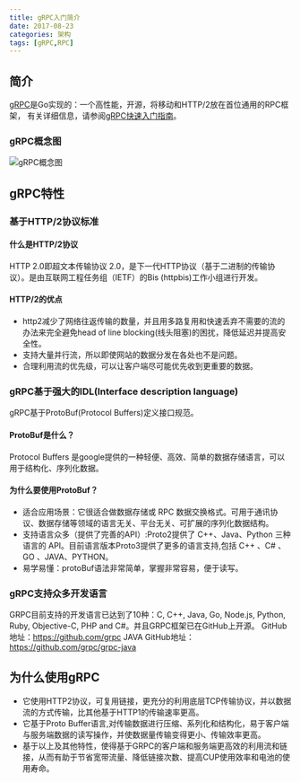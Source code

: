 ```yaml
---
title: gRPC入门简介
date: 2017-08-23
categories: 架构
tags: [gRPC,RPC]
---
```

## 简介
[gRPC](https://grpc.io/)是Go实现的：一个高性能，开源，将移动和HTTP/2放在首位通用的RPC框架， 有关详细信息，请参阅[gRPC快速入门指南](https://grpc.io/docs/)。
### gRPC概念图
![gRPC概念图](1.png)

## gRPC特性
### 基于HTTP/2协议标准
#### 什么是HTTP/2协议
HTTP 2.0即超文本传输协议 2.0，是下一代HTTP协议（基于二进制的传输协议）。是由互联网工程任务组（IETF）的Bis (httpbis)工作小组进行开发。
#### HTTP/2的优点
+ http2减少了网络往返传输的数量，并且用多路复用和快速丢弃不需要的流的办法来完全避免head of line blocking(线头阻塞)的困扰，降低延迟并提高安全性。
+ 支持大量并行流，所以即使网站的数据分发在各处也不是问题。
+ 合理利用流的优先级，可以让客户端尽可能优先收到更重要的数据。

### gRPC基于强大的IDL(Interface description language)
gRPC基于ProtoBuf(Protocol Buffers)定义接口规范。
#### ProtoBuf是什么？
Protocol Buffers 是google提供的一种轻便、高效、简单的数据存储语言，可以用于结构化、序列化数据。
#### 为什么要使用ProtoBuf？
+ 适合应用场景：它很适合做数据存储或 RPC 数据交换格式。可用于通讯协议、数据存储等领域的语言无关、平台无关、可扩展的序列化数据结构。
+ 支持语言众多（提供了完善的API）:Proto2提供了 C++、Java、Python 三种语言的 API。目前语言版本Proto3提供了更多的语言支持,包括 C++ 、C# 、GO 、JAVA、PYTHON。
+ 易学易懂：protoBuf语法非常简单，掌握非常容易，便于读写。

### gRPC支持众多开发语言
GRPC目前支持的开发语言已达到了10种：C, C++, Java, Go, Node.js, Python, Ruby, Objective-C, PHP and C#。并且GRPC框架已在GitHub上开源。
 GitHub地址：https://github.com/grpc
 JAVA GitHub地址：https://github.com/grpc/grpc-java

## 为什么使用gRPC
+ 它使用HTTP2协议，可复用链接，更充分的利用底层TCP传输协议，并以数据流的方式传输，比其他基于HTTP1的传输速率更高。
+ 它基于Proto Buffer语言,对传输数据进行压缩、系列化和结构化，易于客户端与服务端数据的读写操作，并使数据量传输变得更小、传输效率更高。
+ 基于以上及其他特性，使得基于GRPC的客户端和服务端更高效的利用流和链接，从而有助于节省宽带流量、降低链接次数、提高CUP使用效率和电池的使用寿命。
